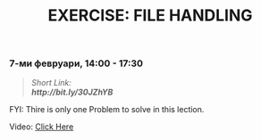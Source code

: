 <h1 align="center">EXERCISE: FILE HANDLING</h1>
    <br>

<h3>7-ми февруари, 14:00 - 17:30</h3>

<blockquote>
    <i>
        Short Link: <br> 
        <b>
            http://bit.ly/30JZhYB
        </b> 
    </i>
</blockquote>

<p>FYI: Thire is only one Problem to solve in this lection.</p>

<p>
    Video: <a href="https://www.youtube.com/watch?time_continue=1&v=yuWYW0-Cfcg&feature=emb_title">Click Here</a>
</p>
